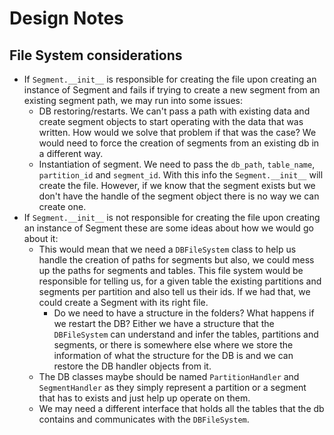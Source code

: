 # Design Notes

## File System considerations

- If `Segment.__init__` is responsible for creating the file upon creating an instance of Segment and fails if trying to
create a new segment from an existing segment path, we may run into some issues:
  - DB restoring/restarts. We can't pass a path with existing data and create segment objects to start operating with 
  the data that was written. How would we solve that problem if that was the case? We would need to force the creation
  of segments from an existing db in a different way. 
  - Instantiation of segment. We need to pass the `db_path`, `table_name`, `partition_id` and `segment_id`. With this
  info the `Segment.__init__` will create the file. However, if we know that the segment exists but we don't have the
  handle of the segment object there is no way we can create one. 
- If `Segment.__init__` is not responsible for creating the file upon creating an instance of Segment these are some
ideas about how we would go about it:
  - This would mean that we need a `DBFileSystem` class to help us handle the creation of paths for segments but also, we
could mess up the paths for segments and tables. This file system would be responsible for telling us, for a given table
the existing partitions and segments per partition and also tell us their ids. If we had that, we could create a Segment
with its right file. 
    - Do we need to have a structure in the folders? What happens if we restart the DB? Either we have a
structure that the `DBFileSystem` can understand and infer the tables, partitions and segments, or there is somewhere
else where we store the information of what the structure for the DB is and we can restore the DB handler objects from
it. 
  - The DB classes maybe should be named `PartitionHandler` and `SegmentHandler` as they simply represent a partition or
a segment that has to exists and just help up operate on them.
  - We may need a different interface that holds all the tables that the db contains and communicates with the 
`DBFileSystem`.   